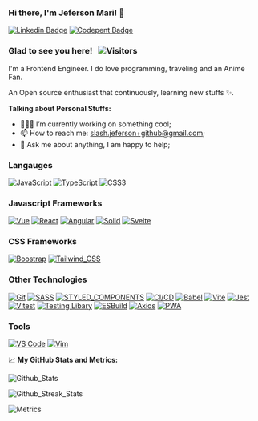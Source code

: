 ### Hi there, I'm Jeferson Mari! 👋

[![Linkedin Badge](https://img.shields.io/badge/-LinkedIn-0e76a8?style=flat-square&logo=Linkedin&logoColor=white)](https://www.linkedin.com/in/jeferson-mari-95aa3592/)
[![Codepent Badge](https://img.shields.io/badge/Codepen-black.svg?logo=codepen&logoColor=white)](https://codepen.io/JefMari)

### Glad to see you here! &nbsp; ![Visitors](https://api.visitorbadge.io/api/visitors?path=JefMari&labelColor=%2317ad49&countColor=%23363636&style=flat&labelStyle=upper)

I'm a Frontend Engineer. I do love programming, traveling and an Anime Fan.

An Open source enthusiast that continuously, learning new stuffs ✨.

**Talking about Personal Stuffs:**

- 👨🏻‍💻 I’m currently working on something cool;
- 📫 How to reach me: slash.jeferson+github@gmail.com;
- 💬 Ask me about anything, I am happy to help;

### Langauges 

[![JavaScript](https://img.shields.io/badge/-JavaScript-000?&logo=JavaScript&logoColor=ddc508)](https://github.com/iendeavor?tab=repositories&q=&type=source&language=javascript)
[![TypeScript](https://img.shields.io/badge/-TypeScript-000?&logo=TypeScript&logoColor=007ACC)](https://github.com/iendeavor?tab=repositories&q=&type=source&language=typescript)
![CSS3](https://img.shields.io/badge/-CSS3-000?&logo=css3)

### Javascript Frameworks

[![Vue](https://img.shields.io/badge/-Vue-000?&logo=vue.js)](https://vuejs.org/)
[![React](https://img.shields.io/badge/-React-000?&logo=react)](https://reactjs.org/)
[![Angular](https://img.shields.io/badge/-Angular-000?&logo=angular&logoColor=red)](https://angular.io/)
[![Solid](https://img.shields.io/badge/-Solid-000?&logo=solid&logoColor=blue)](https://www.solidjs.com/)
[![Svelte](https://img.shields.io/badge/-Svelte-000?&logo=svelte&logoColor=orange)](https://svelte.dev/)

### CSS Frameworks

[![Boostrap](https://img.shields.io/badge/-Bootstrap-000?&logo=bootstrap)](https://getbootstrap.com/)
[![Tailwind_CSS](https://img.shields.io/badge/-Tailwind%20CSS-000?&logo=tailwindcss)](https://tailwindcss.com/)

### Other Technologies

[![Git](https://img.shields.io/badge/-Git-000?&logo=git)](https://git-scm.com/)
[![SASS](https://img.shields.io/badge/-SASS-000?&logo=sass)](https://sass-lang.com/)
[![STYLED_COMPONENTS](https://img.shields.io/badge/-Styled%20Components-000?&logo=styledcomponents)](https://styled-components.com/)
[![CI/CD](https://img.shields.io/badge/-CI%2FCD-000?&logo=GitHub&logoColor=888)](https://github.com/features/actions)
[![Babel](https://img.shields.io/badge/-Babel-000?&logo=babel)](https://babeljs.io/)
[![Vite](https://img.shields.io/badge/-Vite-000?&logo=vite)](https://vitejs.dev/)
[![Jest](https://img.shields.io/badge/-Jest-000?&logo=jest)](https://jestjs.io/)
[![Vitest](https://img.shields.io/badge/-Vitest-000?&logo=vitest)](https://vitest.dev/)
[![Testing Libary](https://img.shields.io/badge/-Testing%20Library-000?&logo=testing-library&logoColor=red)](https://testing-library.com/)
[![ESBuild](https://img.shields.io/badge/-esbuild-000?&logo=esbuild)](https://esbuild.github.io/)
[![Axios](https://img.shields.io/badge/-Axios-000?&logo=axios)](https://axios-http.com/)
[![PWA](https://img.shields.io/badge/-PWA-000?&logo=pwa&logoColor=blue)](https://whatpwacando.today/)

### Tools

[![VS Code](https://img.shields.io/badge/-VSCode-000?&logo=microsoft)](https://code.visualstudio.com/)
[![Vim](https://img.shields.io/badge/-Vim-000?&logo=vim)](https://www.vim.org/)


📈 **My GitHub Stats and Metrics:**

![Github_Stats](https://github-readme-stats.vercel.app/api?username=JefMari&show_icons=true&locale=en)

![Github_Streak_Stats](https://github-readme-streak-stats.herokuapp.com/?user=JefMari)

![Metrics](https://github-readme-stats.vercel.app/api/top-langs?username=JefMari&show_icons=true&locale=en&layout=compact)
